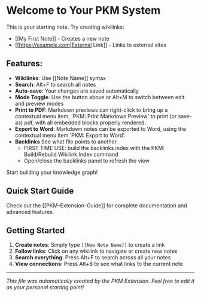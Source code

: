 # Welcome to Your PKM System

This is your starting note. Try creating wikilinks:

- [[My First Note]] - Creates a new note
- [[https://example.com|External Link]] - Links to external sites

## Features:
- **Wikilinks**: Use [[Note Name]] syntax
- **Search**: Alt+F to search all notes  
- **Auto-save**: Your changes are saved automatically
- **Mode Toggle**: Use the button above or Alt+M to switch between edit and preview modes
- **Print to PDF**: Markdown previews can right-click to bring up a contextual menu item, 'PKM: Print Markdown Preview' to print (or save-as) pdf, with all embedded blocks properly rendered.
- **Export to Word**: Markdown notes can be exported to Word, using the contextual menu item 'PKM: Export to Word'.
- **Backlinks** See what file points to another. 
  - FIRST TIME USE: build the backlinks index with the PKM: Build/Rebuild Wikilink Index command
  - Open/close the backlinks panel to refresh the view

Start building your knowledge graph!

## Quick Start Guide
Check out the [[PKM-Extension-Guide]] for complete documentation and advanced features.

## Getting Started
1. **Create notes**: Simply type `[[New Note Name]]` to create a link
2. **Follow links**: Click on any wikilink to navigate or create new notes
3. **Search everything**: Press Alt+F to search across all your notes
4. **View connections**: Press Alt+B to see what links to the current note

---
*This file was automatically created by the PKM Extension. Feel free to edit it as your personal starting point!*
